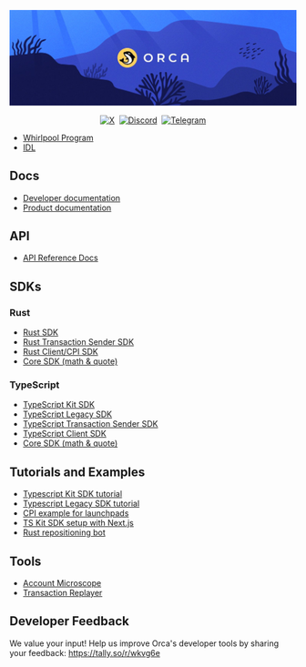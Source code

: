 <p align="center">
  <img src="./1500x500.jpeg" alt="Orca Banner"/>
</p>
<p align="center">
  <a href="https://twitter.com/intent/follow?screen_name=orca_so"><img height="28" src="https://img.shields.io/badge/Follow-000000?style=flat&logo=x&logoColor=white" alt="X" /></a>&nbsp;&nbsp;<a href="https://discord.gg/dHe94wQB"><img height="28" src="https://img.shields.io/badge/Join-5865F2?style=flat&logo=discord&logoColor=white" alt="Discord" /></a>&nbsp;&nbsp;<a href="https://t.me/+cXol3WI6dVoyYTM1"><img height="28" src="https://img.shields.io/badge/Join-26A5E4?style=flat&logo=telegram&logoColor=white" alt="Telegram" /></a>
</p>

- [Whirlpool Program](https://github.com/orca-so/whirlpools/tree/main/programs/whirlpool)
- [IDL](https://cdn.jsdelivr.net/npm/@orca-so/whirlpools-sdk@latest/dist/artifacts/whirlpool.json)

## Docs

- [Developer documentation](https://dev.orca.so/)
- [Product documentation](https://docs.orca.so/)

## API

- [API Reference Docs](https://api.orca.so/docs)

## SDKs

### Rust

- [Rust SDK](https://github.com/orca-so/whirlpools/tree/main/rust-sdk/whirlpool)
- [Rust Transaction Sender SDK](https://github.com/orca-so/whirlpools/tree/main/rust-sdk/tx-sender)
- [Rust Client/CPI SDK](https://github.com/orca-so/whirlpools/tree/main/rust-sdk/client)
- [Core SDK (math & quote)](https://github.com/orca-so/whirlpools/tree/main/rust-sdk/core)

### TypeScript

- [TypeScript Kit SDK](https://github.com/orca-so/whirlpools/tree/main/ts-sdk/whirlpool)
- [TypeScript Legacy SDK](https://github.com/orca-so/whirlpools/tree/main/legacy-sdk/whirlpool)
- [TypeScript Transaction Sender SDK](https://github.com/orca-so/whirlpools/tree/main/ts-sdk/tx-sender)
- [TypeScript Client SDK](https://github.com/orca-so/whirlpools/tree/main/ts-sdk/client)
- [Core SDK (math & quote)](https://github.com/orca-so/whirlpools/tree/main/rust-sdk/core)

## Tutorials and Examples

- [Typescript Kit SDK tutorial](https://github.com/orca-so/whirlpools-sdk-tutorial-kit)
- [Typescript Legacy SDK tutorial](https://github.com/orca-so/whirlpools-sdk-tutorial-legacy)
- [CPI example for launchpads](https://github.com/orca-so/whirlpools-cpi-examples)
- [TS Kit SDK setup with Next.js](https://github.com/orca-so/whirlpools/tree/main/examples/ts-sdk/next)
- [Rust repositioning bot](https://github.com/orca-so/whirlpools/tree/main/examples/rust-sdk/whirlpool_repositioning_bot)

## Tools

- [Account Microscope](https://github.com/orca-so/account-microscope)
- [Transaction Replayer](https://github.com/orca-so/whirlpool-tx-replayer)

## Developer Feedback

We value your input! Help us improve Orca's developer tools by sharing your feedback: https://tally.so/r/wkvg6e
